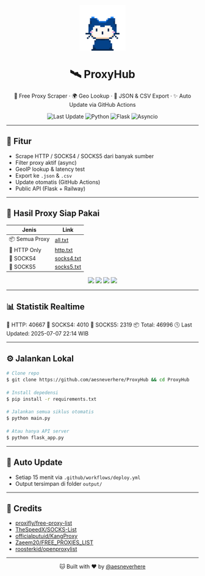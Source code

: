 <p align="center">
  <img src="assets/logo.gif" width="120" alt="ProxyHub Logo" />
</p>

<h1 align="center">🛰️ ProxyHub</h1>

<p align="center">
  🔌 Free Proxy Scraper · 🌍 Geo Lookup · 📄 JSON & CSV Export · ✨ Auto Update via GitHub Actions
</p>

<p align="center">
  <img alt="Last Update" src="https://github.com/notsecchoise/ProxyHub/actions/workflows/proxy-update.yml/badge.svg">
  <img alt="Python" src="https://img.shields.io/badge/Python-3.10+-blue?style=flat-square">
  <img alt="Flask" src="https://img.shields.io/badge/Flask-API-lightgrey?style=flat-square">
  <img alt="Asyncio" src="https://img.shields.io/badge/Asyncio-Fast-green?style=flat-square">
</p>
</p>

---

## 🚀 Fitur

* Scrape HTTP / SOCKS4 / SOCKS5 dari banyak sumber
* Filter proxy aktif (async)
* GeoIP lookup & latency test
* Export ke `.json` & `.csv`
* Update otomatis (GitHub Actions)
* Public API (Flask + Railway)

---

## 📂 Hasil Proxy Siap Pakai

| Jenis          | Link                                                                                                    |
| -------------- | ------------------------------------------------------------------------------------------------------- |
| 📦 Semua Proxy | [all.txt](https://raw.githubusercontent.com/aesneverhere/proxyhub/refs/heads/main/output/all.txt)       |
| 🔹 HTTP Only   | [http.txt](https://raw.githubusercontent.com/aesneverhere/proxyhub/refs/heads/main/output/http.txt)     |
| 🔸 SOCKS4      | [socks4.txt](https://raw.githubusercontent.com/aesneverhere/proxyhub/refs/heads/main/output/socks4.txt) |
| 🔸 SOCKS5      | [socks5.txt](https://raw.githubusercontent.com/aesneverhere/proxyhub/refs/heads/main/output/socks5.txt) |

<p align="center">
  <a href="https://raw.githubusercontent.com/aesneverhere/proxyhub/refs/heads/main/output/all.txt"><img src="https://img.shields.io/badge/📦 Semua-blue?style=for-the-badge"></a>
  <a href="https://raw.githubusercontent.com/aesneverhere/proxyhub/refs/heads/main/output/http.txt"><img src="https://img.shields.io/badge/🔹 HTTP-orange?style=for-the-badge"></a>
  <a href="https://raw.githubusercontent.com/aesneverhere/proxyhub/refs/heads/main/output/socks4.txt"><img src="https://img.shields.io/badge/🔸 SOCKS4-yellow?style=for-the-badge"></a>
  <a href="https://raw.githubusercontent.com/aesneverhere/proxyhub/refs/heads/main/output/socks5.txt"><img src="https://img.shields.io/badge/🔸 SOCKS5-lightgrey?style=for-the-badge"></a>
</p>

---

## 📊 Statistik Realtime

<!-- PROXY_STATS_START -->
🔹 HTTP: 40667
🔸 SOCKS4: 4010
🔸 SOCKS5: 2319
📦 Total: 46996
🕓 Last Updated: 2025-07-07 22:14 WIB
<!-- PROXY_STATS_END -->

---

## ⚙️ Jalankan Lokal

```bash
# Clone repo
$ git clone https://github.com/aesneverhere/ProxyHub && cd ProxyHub

# Install depedensi
$ pip install -r requirements.txt

# Jalankan semua siklus otomatis
$ python main.py

# Atau hanya API server
$ python flask_app.py
```

---

## 🔄 Auto Update

* Setiap 15 menit via `.github/workflows/deploy.yml`
* Output tersimpan di folder `output/`

---

## 🙌 Credits

* [proxifly/free-proxy-list](https://github.com/proxifly/free-proxy-list)
* [TheSpeedX/SOCKS-List](https://github.com/TheSpeedX/SOCKS-List)
* [officialputuid/KangProxy](https://github.com/officialputuid/KangProxy)
* [Zaeem20/FREE\_PROXIES\_LIST](https://github.com/Zaeem20/FREE_PROXIES_LIST)
* [roosterkid/openproxylist](https://github.com/roosterkid/openproxylist)

---

<p align="center">
  🐱 Built with ❤️ by <a href="https://github.com/aesneverhere">@aesneverhere</a>
</p>
